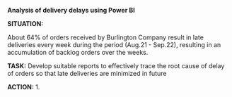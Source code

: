 **Analysis of delivery delays using Power BI**

**SITUATION:**

 About 64% of orders received by Burlington Company result in late deliveries every week during the period (Aug.21 - Sep.22), resulting in an accumulation of backlog orders over the weeks.

**TASK:**
Develop suitable reports to effectively trace the root cause of delay of orders so that late deliveries are minimized in future

**ACTION:**
1. 
